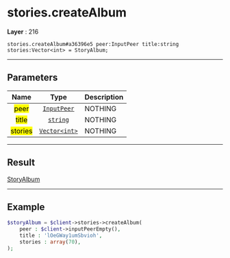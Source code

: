 # stories.createAlbum

**Layer** : 216

```tl
stories.createAlbum#a36396e5 peer:InputPeer title:string stories:Vector<int> = StoryAlbum;
```

---

## Parameters

| Name | Type | Description |
| :---: | :---: | :--- |
| <mark>peer</mark> | [`InputPeer`](type/InputPeer) | NOTHING |
| <mark>title</mark> | [`string`](type/string) | NOTHING |
| <mark>stories</mark> | [`Vector<int>`](type/int) | NOTHING |

---

## Result

[StoryAlbum](type/StoryAlbum)

---

## Example

```php
$storyAlbum = $client->stories->createAlbum(
	peer : $client->inputPeerEmpty(),
	title : 'lOeGWay1umSbvioh',
	stories : array(70),
);
```